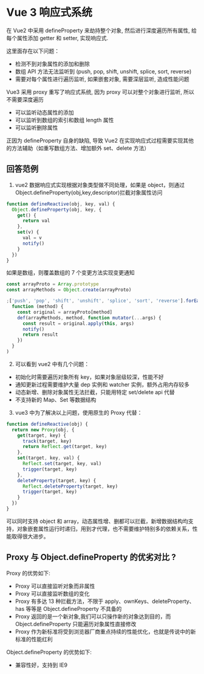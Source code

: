 # Vue 3 响应式系统

在 Vue2 中采用 defineProperty 来劫持整个对象, 然后进行深度遍历所有属性, 给每个属性添加 getter 和 setter, 实现响应式.

这里面存在以下问题：

- 检测不到对象属性的添加和删除
- 数组 API 方法无法监听到 (push, pop, shift, unshift, splice, sort, reverse)
- 需要对每个属性进行遍历监听, 如果嵌套对象, 需要深层监听, 造成性能问题

Vue3 采用 proxy 重写了响应式系统, 因为 proxy 可以对整个对象进行监听, 所以不需要深度遍历

- 可以监听动态属性的添加
- 可以监听到数组的索引和数组 length 属性
- 可以监听删除属性

正因为 defineProperty 自身的缺陷, 导致 Vue2 在实现响应式过程需要实现其他的方法辅助（如重写数组方法、增加额外 set、delete 方法）

## 回答范例

1. vue2 数据响应式实现根据对象类型做不同处理，如果是 object，则通过 Object.defineProperty(obj,key,descriptor)拦截对象属性访问

```js
function defineReactive(obj, key, val) {
  Object.defineProperty(obj, key, {
    get() {
      return val
    },
    set(v) {
      val = v
      notify()
    }
  })
}
```

如果是数组，则覆盖数组的 7 个变更方法实现变更通知

```js
const arrayProto = Array.prototype
const arrayMethods = Object.create(arrayProto)

;['push', 'pop', 'shift', 'unshift', 'splice', 'sort', 'reverse'].forEach(
  function (method) {
    const original = arrayProto[method]
    def(arrayMethods, method, function mutator(...args) {
      const result = original.apply(this, args)
      notify()
      return result
    })
  }
)
```

2. 可以看到 vue2 中有几个问题：

- 初始化时需要遍历对象所有 key，如果对象层级较深，性能不好
- 通知更新过程需要维护大量 dep 实例和 watcher 实例，额外占用内存较多
- 动态新增、删除对象属性无法拦截，只能用特定 set/delete api 代替
- 不支持新的 Map、Set 等数据结构

3. vue3 中为了解决以上问题，使用原生的 Proxy 代替：

```js
function defineReactive(obj) {
  return new Proxy(obj, {
    get(target, key) {
      track(target, key)
      return Reflect.get(target, key)
    },
    set(target, key, val) {
      Reflect.set(target, key, val)
      trigger(target, key)
    },
    deleteProperty(target, key) {
      Reflect.deleteProperty(target, key)
      trigger(target, key)
    }
  })
}
```

可以同时支持 object 和 array，动态属性增、删都可以拦截，新增数据结构均支持，对象嵌套属性运行时递归，用到才代理，也不需要维护特别多的依赖关系，性能取得很大进步。

## Proxy 与 Object.defineProperty 的优劣对比 ?

Proxy 的优势如下:

- Proxy 可以直接监听对象而非属性
- Proxy 可以直接监听数组的变化
- Proxy 有多达 13 种拦截方法，不限于 apply、ownKeys、deleteProperty、has 等等是 Object.defineProperty 不具备的
- Proxy 返回的是一个新对象,我们可以只操作新的对象达到目的，而 Object.defineProperty 只能遍历对象属性直接修改
- Proxy 作为新标准将受到浏览器厂商重点持续的性能优化，也就是传说中的新标准的性能红利

Object.defineProperty 的优势如下:

- 兼容性好，支持到 IE9
